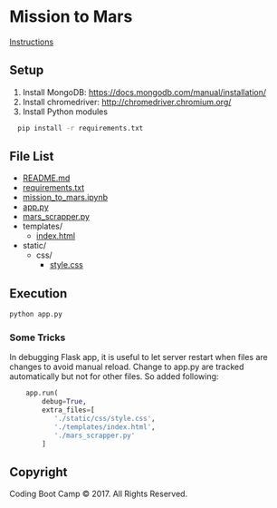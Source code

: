 # Mission to Mars

[Instructions](https://github.com/RutgersCodingBootcamp/RUTSOM201801DATA5-Class-Repository-DATA)

## Setup

1. Install MongoDB: https://docs.mongodb.com/manual/installation/
2. Install chromedriver:  http://chromedriver.chromium.org/
3. Install Python modules 
```bash
  pip install -r requirements.txt
  ```

## File List

* [README.md](README.md)
* [requirements.txt](requirements.txt)
* [mission_to_mars.ipynb](mission_to_mars.ipynb)
* [app.py](app.py)
* [mars_scrapper.py](mars_scrapper.py)
* templates/
  * [index.html](templates/index.html)
* static/
  * css/
    * [style.css](static/css/style.css)

## Execution 

```bash
python app.py
```

### Some Tricks

In debugging Flask app, it is useful to let server restart when files are changes to avoid manual reload. 
Change to app.py are tracked automatically but not for other files. So added following:

```python
    app.run(
        debug=True,
        extra_files=[
           './static/css/style.css',
           './templates/index.html',
           './mars_scrapper.py'
        ]
```

## Copyright

Coding Boot Camp © 2017. All Rights Reserved.
